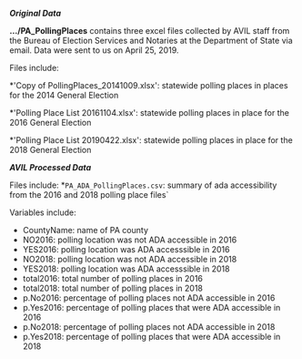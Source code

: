 ***Original Data***

**.../PA_PollingPlaces** contains three excel files collected by AVIL staff from the Bureau of Election Services and Notaries at the Department of State via email. Data were sent to us on April 25, 2019. 

Files include:

*'Copy of PollingPlaces_20141009.xlsx': statewide polling places in places for the 2014 General Election

*'Polling Place List 20161104.xlsx': statewide polling places in place for the 2016 General Election

*'Polling Place List 20190422.xlsx': statewide polling places in place for the 2018 General Election

***AVIL Processed Data***

Files include:
*`PA_ADA_PollingPlaces.csv`: summary of ada accessibility from the 2016 and 2018 polling place files`

Variables include:
- CountyName: name of PA county
- NO2016: polling location was not ADA accessible in 2016
- YES2016: polling location was ADA accesssible in 2016
- NO2018: polling location was not ADA accessible in 2018
- YES2018: polling location was ADA accesssible in 2018
- total2016: total number of polling places in 2016
- total2018: total number of polling places in 2018
- p.No2016: percentage of polling places not ADA accessible in 2016
- p.Yes2016: percentage of polling places that were ADA accessible in 2016
- p.No2018: percentage of polling places not ADA accessible in 2018
- p.Yes2018: percentage of polling places that were ADA accessible in 2018
